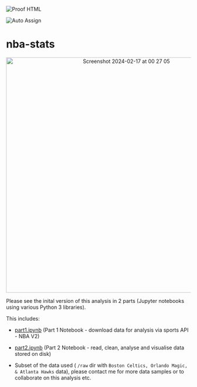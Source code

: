 ![Proof HTML](https://github.com/cph39/nba-stats/actions/workflows/proof-html.yml/badge.svg)

![Auto Assign](https://github.com/cph39/nba-stats/actions/workflows/auto-assign.yml/badge.svg)

# nba-stats

<p align="center">
  <img width="640" alt="Screenshot 2024-02-17 at 00 27 05" src="https://github.com/conorheffron/nba-stats/assets/8218626/780e68f8-42ed-4392-a8b0-785236ceda5e">
</p>

Please see the inital version of this analysis in 2 parts (Jupyter notebooks using various Python 3 libraries).

This includes:

- [part1.ipynb](https://cph39.github.io/nba-stats/part1.html) (Part 1 Notebook - download data for analysis via sports API - NBA V2)

- [part2.ipynb](https://cph39.github.io/nba-stats/part2.html) (Part 2 Notebook - read, clean, analyse and visualise data stored on disk)

- Subset of the data used ( `/raw` dir with `Boston Celtics, Orlando Magic, & Atlanta Hawks` data), please contact me for more data samples or to collaborate on this analysis etc.
